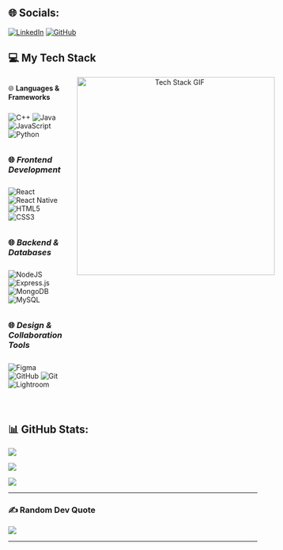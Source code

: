 
## 🌐 Socials:
 
[![LinkedIn](https://img.shields.io/badge/LinkedIn-%230077B5.svg?logo=linkedin&logoColor=white)](https://linkedin.com/in/ChaitanyaRane)  [![GitHub](https://img.shields.io/badge/GitHub-%23121011.svg?logo=github&logoColor=white)](https://github.com/ChxitanyaR7)  
  





## 💻 My Tech Stack

<div style="display: flex; justify-content: space-between; align-items: flex-start; gap: 30px;">

  <!-- Tech Stack Icons -->
  <div style="flex: 1; display: flex; flex-wrap: wrap; gap: 10px; justify-content: flex-start;">

  🌐 **Languages & Frameworks**  
<div>
  <img src="https://img.shields.io/badge/c++-%2300599C.svg?style=for-the-badge&logo=c%2B%2B&logoColor=white" alt="C++">
  <img src="https://img.shields.io/badge/java-%23ED8B00.svg?style=for-the-badge&logo=openjdk&logoColor=white" alt="Java">
  <img src="https://img.shields.io/badge/javascript-%23323330.svg?style=for-the-badge&logo=javascript&logoColor=%23F7DF1E" alt="JavaScript">
  <img src="https://img.shields.io/badge/python-3670A0?style=for-the-badge&logo=python&logoColor=ffdd54" alt="Python">
</div>
    
  ### 🌐 *Frontend Development*  
<div>
  <img src="https://img.shields.io/badge/react-%2320232a.svg?style=for-the-badge&logo=react&logoColor=%2361DAFB" alt="React">
  <img src="https://img.shields.io/badge/react_native-%2320232a.svg?style=for-the-badge&logo=react&logoColor=%2361DAFB" alt="React Native">
  <img src="https://img.shields.io/badge/html5-%23E34F26.svg?style=for-the-badge&logo=html5&logoColor=white" alt="HTML5">
  <img src="https://img.shields.io/badge/css3-%231572B6.svg?style=for-the-badge&logo=css3&logoColor=white" alt="CSS3">
</div>

### 🌐 *Backend & Databases*  
<div>
  <img src="https://img.shields.io/badge/node.js-6DA55F?style=for-the-badge&logo=node.js&logoColor=white" alt="NodeJS">
  <img src="https://img.shields.io/badge/express.js-%23404d59.svg?style=for-the-badge&logo=express&logoColor=%2361DAFB" alt="Express.js">
  <img src="https://img.shields.io/badge/MongoDB-%234ea94b.svg?style=for-the-badge&logo=mongodb&logoColor=white" alt="MongoDB">
  <img src="https://img.shields.io/badge/mysql-4479A1.svg?style=for-the-badge&logo=mysql&logoColor=white" alt="MySQL">
</div>

### 🌐 *Design & Collaboration Tools*  
<div>
  <img src="https://img.shields.io/badge/figma-%23F24E1E.svg?style=for-the-badge&logo=figma&logoColor=white" alt="Figma">
  <img src="https://img.shields.io/badge/github-%23121011.svg?style=for-the-badge&logo=github&logoColor=white" alt="GitHub">
  <img src="https://img.shields.io/badge/git-%23F05033.svg?style=for-the-badge&logo=git&logoColor=white" alt="Git">
  <img src="https://img.shields.io/badge/Adobe%20Lightroom-31A8FF.svg?style=for-the-badge&logo=Adobe%20Lightroom&logoColor=white" alt="Lightroom">
</div>

---


  <!-- GIF beside Tech Stack -->
 </div>

  <!-- GIF beside Tech Stack -->
  <div style="flex: 0.5; text-align: center;">
    <img src="https://gist.githubusercontent.com/theAdityaNVS/f5b585d1082da2dffffea32434f37956/raw/7f9552d0a179b4f84059259fa878199e369b069c/GitHub-logo.gif" height="400" alt="Tech Stack GIF" />
  </div>
  
</div>
  


## 📊 GitHub Stats:
![](https://github-readme-stats.vercel.app/api?username=ChxitanyaR7&theme=blue-green&hide_border=false&include_all_commits=false&count_private=false)<br/>

![](https://github-readme-streak-stats.herokuapp.com/?user=ChxitanyaR7&theme=blue-green&hide_border=false)<br/>

![](https://github-readme-stats.vercel.app/api/top-langs/?username=ChxitanyaR7&theme=blue-green&hide_border=false&include_all_commits=false&count_private=false&layout=compact)

---

### ✍ Random Dev Quote
![](https://quotes-github-readme.vercel.app/api?type=horizontal&theme=radical)

---

<!-- Proudly created with GPRM ( https://gprm.itsvg.in ) -->
